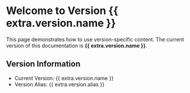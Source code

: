# Welcome to Version {{ extra.version.name }}

This page demonstrates how to use version-specific content. The current version of this documentation is **{{ extra.version.name }}**.

## Version Information
- Current Version: {{ extra.version.name }}
- Version Alias: {{ extra.version.alias }}